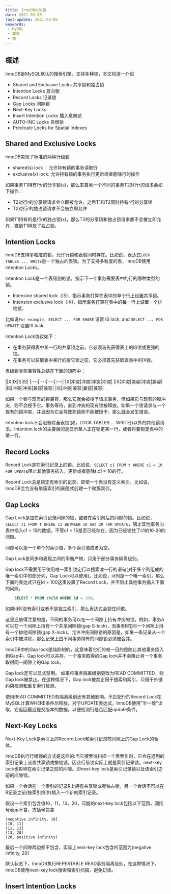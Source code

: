 ```yaml
---
title: InnoDB中的锁
date: 2021-03-05
last-update: 2021-03-05
keywords:
 - MySQL 
 - 事务
 - 锁
---
```


## 概述

InnoDB是MySQL默认的搜索引擎，支持多种锁，本文将逐一介绍

- Shared and Exclusive Locks 共享锁和独占锁
- Intention Locks 意向锁
- Record Locks 记录锁
- Gap Locks 间隙锁
- Next-Key Locks 
- Insert Intention Locks 插入意向锁
- AUTO-INC Locks 自增锁
- Predicate Locks for Spatial Indexes 

## Shared and Exclusive Locks 

InnoDB实现了标准的两种行级锁
- shared(s) lock： 允许持有锁的事务读取行
- exclusive(x) lock: 允许持有锁的事务执行更新或者删除行的操作

如果事务T1持有行r的分享锁(s)，那么来自另一个不同的事务T2对行r的请求会如下操作：
- T2对行r的分享锁请求会立即被允许，之后T1和T2同时持有r行的分享锁
- T2对行r的独占锁请求不会被立即允许

如果T1持有的是行r的独占锁(x)，那么T2的分享锁和独占锁请求都不会被立即允许，直到T1释放了独占锁。

## Intention Locks

InnoDB支持多粒度的锁，允许行锁和表锁同时存在。比如说，表达式`LOCK TABLES ... WRITE`是一个独占的表锁。为了支持多粒度的表，InnoDB使用Intention Locks。

Intention Lock是一个表级别的锁，指示下一个事务需要表中的行的哪种类型的锁。

- Intension shared lock（IS)，指示事务打算在表中的单个行上设置共享锁。
- Intension exclusive lock（IX)，指示事务打算在表中的每一行上设置一个排他锁。

比如说`For example, SELECT ... FOR SHARE` 设置 IS lock, and `SELECT ... FOR UPDATE` 设置IX lock. 

Intention Lock协议如下：
- 在事务获得表中某一行的共享锁之前，它必须首先获得表上的IS锁或更强的锁。
- 在事务可以获取表中某行的排它锁之前，它必须首先获取该表中的IX锁。

表级锁类型兼容性总结在下面的矩阵中：

||X|IX|S|IS|
|:--:|:--:|:--:|:--:|
|X|冲突|冲突|冲突|冲突|
|IX|冲突|兼容|冲突|兼容|
|IS|冲突|冲突|兼容|兼容|
|IS|冲突|兼容|兼容|兼容|

如果一个锁与现有的锁兼容，那么它就会被授予请求事务，但如果它与现有的锁冲突，则不会授予它。事务等待，直到冲突的现有锁被释放。如果一个锁请求与一个现有的锁冲突，并且因为它会导致死锁而不能被授予，那么就会发生错误。

Intention lock不会阻塞除全表锁(如，LOCK TABLES ... WRITE))以外的其他锁请求。Intention lock的主要目的是显示某人正在锁定某一行，或者将要锁定表中的某一行。

## Record Locks

Record Lock是在索引记录上的锁。比如说，`SELECT c1 FROM t WHERE c1 = 10 FOR UPDATE`阻止其他事务插入，更新或者删除t.c1 = 10的行。

Record Lock总是锁定有索引的记录，即使一个表没有定义索引。比如说，InnoDB会为没有聚簇索引的表隐式创建一个聚簇索引。

## Gap Locks

Gap Lock是加在索引记录间隙的锁，或者在索引前后的间隙的锁。比如说，`SELECT c1 FROM t WHERE c1 BETWEEN 10 and 20 FOR UPDATE`，阻止其他事务向表中插入c1 = 15的数据。不管c1 = 15是否已经存在，因为已经锁住了c1的10-20的间隙。

间隙可以是一个单个的索引值，多个索引值或者为空。

Gap Lock是同步和表现之间的平衡产物，只用于部分事务隔离级别。

Gap lock不需要用于使用唯一索引锁定行以搜索唯一行的语句(对于多个列组成的唯一索引中的部分列，Gap Lock可以使用)。比如说，id列是一个唯一索引，那么下面的表达式只在id = 100这里设置了Record Lock，并不阻止其他事务插入下面的间隙。

```sql
    SELECT * FROM child WHERE id = 100;
```

如果id列没有索引或者不是独立索引，那么表达式会锁住间歇。

这里还值得注意的是，不同的事务可以在一个间隙上持有冲突的锁。例如，事务A可以在一个间隙上持有一个共享间隙锁(gap S-lock)，而事务B在同一个间隙上持有一个排他间隙锁(gap X-lock)。允许冲突间隙锁的原因是，如果一条记录从一个索引中被清除，那么记录上由不同事务持有的间隙锁必须被合并。

InnoDB中的Gap lock是纯抑制的，这意味着它们的唯一目的是防止其他事务插入到Gap中。Gap lock可以共存。一个事务取得的Gap lock并不会阻止另一个事务取得同一间隙上的Gap lock。

Gap lock定可以显式禁用。 如果将事务隔离级别更改为READ COMMITTED，则Gap lock被禁止。在这种情况下，Gap lock被禁止用于搜索和索引，只用于外键约束检测和重复索引检测。

使用READ COMMITTED务隔离级别还有其他影响。不匹配行的Record Lock在MySQL计算WHERE条件后释放。对于UPDATE表达式，InnoDB使用"半一致"读取，它返回最近提交版本的数据，以便检测行是否匹配update条件。

## Next-Key Locks

Next-Key Lock是索引上的Record Lock和索引记录前间隙上的Gap Lock的合体。

InnoDB执行行级锁的方式是这样的:当它搜索或扫描一个表索引时，它会在遇到的索引记录上设置共享锁或排他锁。因此行级锁实际上就是索引记录锁。next-key lock也影响在索引记录之前的间隙。即next-key lock是索引记录锁以及该索引之前的间隙锁。

如果一个会话在一个索引的记录R上拥有共享锁或者独占锁，另一个会话不可以在R记录之前(按索引排序)插入一个新的索引记录。

假设一个索引包含值10，11，13，20，可能的next-key lock包括以下范围，圆括号表示不含，方括号包含
```shell script
(negative infinity, 10]
(10, 11]
(11, 13]
(13, 20]
(20, positive infinity)
```

最后一个间隙两边都不包含，实际上next-key lock包含的范围为(negative infinity, 20]

默认状态下，InnoDB执行REPEATABLE READ事务隔离级别，在这种情况下，InnoDB使用next-key lock搜索和索引扫描，避免幻读。


## Insert Intention Locks
